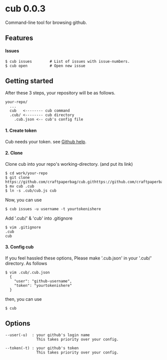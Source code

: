 # cub 0.0.3

Command-line tool for browsing github.

## Features

#### Issues

    $ cub issues        # List of issues with issue-numbers.
    $ cub open          # Open new issue

## Getting started

After these 3 steps,
your repository will be as follows.

    your-repo/
      ...
      cub   <-------- cub command
      .cub/ <-------- cub directory
        .cub.json <-- cub's config file

#### 1. Create token

Cub needs your token. see [Github help](https://help.github.com/articles/creating-an-access-token-for-command-line-use/).

#### 2. Clone

Clone cub into your repo's working-directory. (and put its link)

    $ cd work/your-repo
    $ git clone https://github.com/craftpaperbag/cub.githttps://github.com/craftpaperbag/cub.git
    $ mv cub .cub
    $ ln -s .cub/cub.js cub

Now, you can use

    $ cub issues -u username -t yourtokenishere

Add '.cub/' & 'cub' into .gitignore

    $ vim .gitignore
    .cub
    cub

#### 3. Config cub

If you feel hassled these options,
Please make '.cub.json' in your '.cub/' directory.
As follows

    $ vim .cub/.cub.json
      {
        "user": "github-username",
        "token": "yourtokenishere"
      }

then, you can use

    $ cub

## Options

    --user(-u)  : your github's login name
                  This takes priority over your config.

    --token(-t) : your github's token
                  This takes priority over your config.

